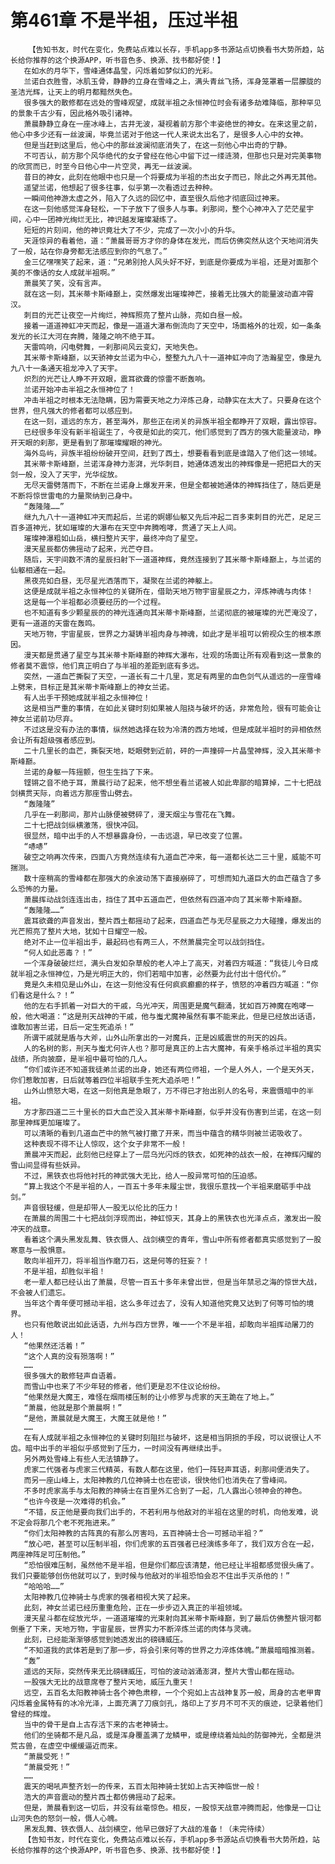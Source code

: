 # 第461章 不是半祖，压过半祖
        【告知书友，时代在变化，免费站点难以长存，手机app多书源站点切换看书大势所趋，站长给你推荐的这个换源APP，听书音色多、换源、找书都好使！】
       在如水的月华下，雪峰通体晶莹，闪烁着如梦似幻的光彩。
       兰诺白衣胜雪，冰肌玉骨，静静的立身在雪峰之上，满头青丝飞扬，浑身笼罩着一层朦胧的圣洁光辉，让天上的明月都黯然失色。
       很多强大的散修都在远处的雪峰观望，成就半祖之永恒神位时会有诸多劫难降临，那种罕见的景象千古少有，因此格外吸引诸神。
       萧晨静静立身在一座冰峰上，古井无波，凝视着前方那个丰姿绝世的神女。在来这里之前，他心中多少还有一丝波澜，毕竟兰诺对于他这一代人来说太出名了，是很多人心中的女神。
       但是当赶到这里后，他心中的那丝波澜彻底消失了，在这一刻他心中出奇的宁静。
       不可否认，前方那个风华绝代的女子曾经在他心中留下过一缕涟漪，但那也只是对完美事物的欣赏而已，时至今日他心中一片空灵，再无一丝波澜。
       昔日的神女，此刻在他眼中也只是一个将要成为半祖的杰出女子而已，除此之外再无其他。
       遥望兰诺，他想起了很多往事，似乎第一次看透过去种种。
       一瞬间他神游太虚之外，陷入了久远的回忆中，直至很久后他才彻底回过神来。
       在这一刻他感觉浑身轻松，一下子放下了很多人与事。刹那间，整个心神冲入了茫茫星宇间，心中一团神光绚烂无比，神识越发璀璨凝练了。
       短短的片刻间，他的神识竟壮大了不少，完成了一次小小的升华。
       天涯惊异的看着他，道：“萧晨哥哥方才你的身体在发光，而后仿佛突然从这个天地间消失了一般，站在你身旁都无法感应到你的气息了。”
       金三亿嘿嘿笑了起来，道：“兄弟别抢人风头好不好，到底是你要成为半祖，还是对面那个美的不像话的女人成就半祖啊。”
       萧晨笑了笑，没有言声。
       就在这一刻，其米蒂卡斯峰巅上，突然爆发出璀璨神芒，接着无比强大的能量波动直冲霄汉。
       刺目的光芒让夜空一片绚烂，神辉照亮了整片山脉，亮如白昼一般。
       接着一道道神虹冲天而起，像是一道道大瀑布倒流向了天空中，场面格外的壮观，如一条条发光的长江大河在奔腾，隆隆之响不绝于耳。
       天雷鸣响，闪电劈舞，一刹那间风云变幻，天地失色。
       其米蒂卡斯峰巅，以天骄神女兰诺为中心，整整九九八十一道神虹冲向了浩瀚星空，像是九九八十一条通天祖龙冲入了天宇。
       炽烈的光芒让人睁不开双眼，震耳欲聋的惊雷不断轰响。
       兰诺开始冲击半祖之永恒神位了！
       冲击半祖之时根本无法隐瞒，因为需要天地之力淬炼己身，动静实在太大了。只要身在这个世界，但凡强大的修者都可以感应到。
       在这一刻，遥远的东方，甚至海外，那些正在闭关的异族半祖全都睁开了双眼，露出惊容。
       已经很多年没有新半祖诞生了，今夜是如此的突兀，他们感觉到了西方的强大能量波动，睁开天眼的刹那，更是看到了那璀璨耀眼的神光。
       海外岛屿，异族半祖纷纷破开空间，赶到了西土，想要看看到底是谁踏入了他们这一领域。
       其米蒂卡斯峰巅，兰诺浑身神力澎湃，光华刺目，她通体透发出的神辉像是一把把巨大的天剑一般，没入了天宇，光华绽放。
       无尽天雷劈落而下，不断在兰诺身上爆发开来，但是全都被她通体的神辉挡住了，随后更是不断将惊世雷电的力量聚纳到己身中。
       “轰隆隆……”
       继九九八十一道神虹冲天而起后，兰诺的婀娜仙躯又先后冲起二百多束刺目的光芒，足足三百多道神光，犹如璀璨的大瀑布在天空中奔腾咆哮，贯通了天上人间。
       璀璨神瀑粗如山岳，横扫整片天宇，最终冲向了星空。
       漫天星辰都仿佛摇动了起来，光芒夺目。
       随后，天宇间数不清的星辰扫射下一道道神辉，竟然连接到了其米蒂卡斯峰巅上，与兰诺的仙躯相通在一起。
       黑夜亮如白昼，无尽星光洒落而下，凝聚在兰诺的神躯上。
       这便是成就半祖之永恒神位的关键所在，借助天地万物宇宙星辰之力，淬炼神魂与肉体！
       这是每一个半祖都必须要经历的一个过程。
       也不知道有多少颗星辰的的神光连通向其米蒂卡斯峰巅，兰诺彻底的被璀璨的光芒淹没了，更有一道道的天雷在轰鸣。
       天地万物，宇宙星辰，世界之力凝铸半祖肉身与神魂，如此才是半祖可以俯视众生的根本原因。
       漫天都是贯通了星空与其米蒂卡斯峰巅的神辉大瀑布，壮观的场面让所有观看到这一景象的修者莫不震惊，他们真正明白了与半祖的差距到底有多远。
       突然，一道血芒撕裂了天空，一道长有二十几里，宽足有两里的血色剑气从遥远的一座雪峰上劈来，目标正是其米蒂卡斯峰巅上的神女兰诺。
       有人出手干预她成就半祖之永恒神位！
       这是相当严重的事情，在如此关键时刻如果被人阻挠与破坏的话，非常危险，很有可能会让神女兰诺前功尽弃。
       不过这是没有办法的事情，纵然她选择在较为冷清的西方地域，但是成就半祖时的异相依然会让所有超级强者感应到。
       二十几里长的血芒，撕裂天地，眨眼劈到近前，砰的一声撞碎一片晶莹神辉，没入其米蒂卡斯峰巅。
       兰诺的身躯一阵摇颤，但生生挡了下来。
       铿锵之音不绝于耳，萧晨行动了起来，他不想坐看兰诺被人如此卑鄙的暗算掉，二十七把战剑横贯天际，向着远方那座雪山劈去。
       “轰隆隆”
       几乎在一刹那间，那片山脉便被劈碎了，漫天烟尘与雪花在飞舞。
       二十七把战剑纵横激荡，很快冲回。
       很显然，暗中出手的人不想暴露身份，一击远退，早已改变了位置。
       “哧哧”
       破空之响再次传来，四面八方竟然连续有九道血芒冲来，每一道都长达二三十里，威能不可揣测。
       数十座稍高的雪峰都在那强大的余波动荡下直接崩碎了，可想而知九道巨大的血芒蕴含了多么恐怖的力量。
       萧晨挥动战剑连连出击，挡住了其中五道血芒，但依然有四道冲向了其米蒂卡斯峰巅。
       “轰隆隆……”
       震耳欲聋的声音发出，整片西土都摇动了起来，四道血芒与无尽星辰之力大碰撞，爆发出的光芒照亮了整片大地，犹如十日耀空一般。
       绝对不止一位半祖出手，最起码也有两三人，不然萧晨完全可以战剑挡住。
       “何人如此恶毒？！”
       一个浑身破破烂烂，满头白发如杂草般的老人冲上了高天，对着四方喊道：“我徒儿今日成就半祖之永恒神位，乃是光明正大的，你们若暗中加害，必然要为此付出十倍代价。”
       竟是久未相见是山外山，在这一刻他没有任何疯疯癫癫的样子，愤怒的冲着四方喊道：“你们看这是什么？！”
       他的左右手抓着一对巨大的干戚，乌光冲天，周围更是魔气翻涌，犹如百万神魔在咆哮一般，他大喝道：“这是刑天战神的干戚，他与蚩尤魔神虽然有事不能来此，但是已经放出话语，谁敢加害兰诺，日后一定生死追杀！”
       所谓干戚就是盾与大斧，山外山所拿出的一对魔兵，正是凶威震世的刑天的凶兵。
       人的名树的影，刑天与蚩尤何许人也？那可是真正的上古大魔神，有亲手格杀过半祖的真实战绩，所向披靡，是半祖中最可怕的几人。
       “你们或许还不知道我徒弟兰诺的出身，她还有两位师祖，一个是人外人，一个是天外天，你们惹敢加害，日后就等着四位半祖联手生死大追杀吧！”
       山外山愤怒大喝，在这一刻他真是急眼了，万不得已才抬出别人的名号，来震慑暗中的半祖。
       方才那四道二三十里长的巨大血芒没入其米蒂卡斯峰巅，似乎并没有伤害到兰诺，在这一刻那里神辉更加璀璨了。
       可以清晰的看到几道血芒中的煞气被打撒了开来，而当中蕴含的精华则被兰诺吸收了。
       这种表现不得不让人惊叹，这个女子非常不一般！
       萧晨冲天而起，此刻他已经穿上了一层乌光闪烁的铁衣，如死神的战衣一般，在神辉闪耀的雪山间显得有些妖异。
       不过，黑铁衣也将他衬托的神武强大无比，给人一股异常可怕的压迫感。
       “算上我这个不是半祖的人，一百五十多年未履尘世，我很乐意找一个半祖来磨砺手中战剑。”
       声音很轻缓，但是却带人一股无以伦比的压力！
       在萧晨的周围二十七把战剑浮现而出，神虹惊天，其身上的黑铁衣也光泽点点，激发出一股冲天的战意。
       看着这个满头黑发乱舞、铁衣慑人、战剑横空的青年，雪山中所有修者都真实感觉到了一股寒意与一股惧意。
       敢向半祖开刀，将半祖当作磨刀石，这是何等的狂妄？！
       不是半祖，却胜似半祖！
       老一辈人都已经认出了萧晨，尽管一百五十多年未曾出世，但是当年禁忌之海的惊世大战，不会被人们遗忘。
       当年这个青年便可撼动半祖，这么多年过去了，没有人知道他究竟又达到了何等可怕的境界。
       也只有他敢说出如此话语，九州与四方世界，唯一一个不是半祖，却敢向半祖挥动屠刀的人！
       “他果然还活着！”
       “这个人真的没有殒落啊！”
       ……
       很多强大的散修轻声自语着。
       而雪山中也来了不少年轻的修者，他们更是忍不住议论纷纷。
       “他果然是大魔王，难怪在烟雨楼压制的让小修罗与虎家的天王跪在了地上。”
       “萧晨，他就是那个萧晨啊！”
       “是他，萧晨就是大魔王，大魔王就是他！”
       ……
       在有人成就半祖之永恒神位的关键时刻阻拦与破坏，这是相当阴损的手段，可以说很让人不齿。暗中出手的半祖似乎感觉到了压力，一时间没有再继续出手。
       另外两处雪峰上有些人无法镇静了。
       虎家二代强者与虎家三代精英，有数人都在这里，他们一阵轻声耳语，刹那间便消失了。
       而另一座山峰上，太阳神教的几位神骑士也在密谈，很快他们也消失在了雪峰间。
       不多时虎家高手与太阳教的神骑士在百里外汇合到了一起，几人露出心领神会的神色。
       “也许今夜是一次难得的机会。”
       “不错，反正他是要向我们出手的，不若利用与他敌对的半祖在这里的时机，向他发难，说不定会将那几个老不死拖进来。”
       “你们太阳神教的古阵真的有那么厉害吗，五百神骑士合一可撼动半祖？”
       “放心吧，甚至可以压制半祖，你们虎家的五百强者已经演练多年了，我们双方合在一起，两座神阵足可压制他。”
       “恐怕很难压制，虽然他不是半祖，但是你们都应该清楚，他已经让半祖都感觉很头痛了。我们只要能够创伤他就可以了，到时候与他敌对的半祖恐怕会忍不住出手灭杀他的！”
       “哈哈哈……”
       太阳神教几位神骑士与虎家的强者相视大笑了起来。
       此刻，神女兰诺已经历重重危险，正在一步步迈入真正的半祖领域。
       漫天星斗都在绽放光华，一道道璀璨的光束射向其米蒂卡斯峰巅，到了最后仿佛整片银河都倒垂了下来，天地万物，宇宙星辰，世界实力不断淬炼兰诺的肉体与灵魂。
       此刻，已经能渐渐够感觉到她透发出的磅礴威压。
       “不知道我的武体若是到了那一步，将会引来何等的世界之力淬炼体魄。”萧晨暗暗推测着。
       “轰”
       遥远的天际，突然传来无比磅礴威压，可怕的波动汹涌澎湃，整片大雪山都在摇动。
       一股强大无比的战意席卷了整片天地，威压九重天！
       远空，五百名太阳教神骑士各个神色肃穆，一个个宛如上古战神复苏一般，周身的古老甲胄闪烁着金属特有的冰冷光泽，上面充满了刀痕剑孔，烙印上了岁月不可不灭的痕迹，记录着他们曾经的辉煌。
       当中的骨干是自上古存活下来的古老神骑士。
       他们的坐骑都不是凡品，或是浑身覆盖满了龙鳞甲，或是缭绕着灿灿的防御神光，全都是洪荒古兽，在虚空中缓缓逼近而来。
       “萧晨受死！”
       “萧晨受死！”
       ……
       震天的喝吼声整齐划一的传来，五百太阳神骑士犹如上古天神临世一般！
       浩大的声音震动的整片西土都仿佛摇动了起来。
       但是，萧晨看到这一切后，并没有丝毫惊色。相反，一股惊天战意冲腾而起，他像是一口让山河失色的怒剑一般，慑人心魄。
       黑发乱舞、铁衣慑人、战剑横空，他早已做好了大战的准备！（未完待续）
       【告知书友，时代在变化，免费站点难以长存，手机app多书源站点切换看书大势所趋，站长给你推荐的这个换源APP，听书音色多、换源、找书都好使！】